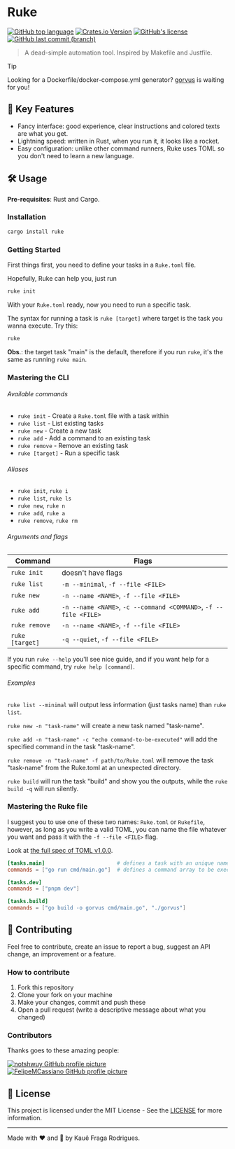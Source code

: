 # Ruke

[![GitHub top language](https://img.shields.io/github/languages/top/kauefraga/ruke)](https://github.com/kauefraga/ruke)
[![Crates.io Version](https://img.shields.io/crates/v/ruke)](https://crates.io/crates/ruke)
[![GitHub's license](https://img.shields.io/github/license/kauefraga/ruke)](https://github.com/kauefraga/ruke/blob/main/LICENSE)
[![GitHub last commit (branch)](https://img.shields.io/github/last-commit/kauefraga/ruke/main)](https://github.com/kauefraga/ruke)

> A dead-simple automation tool. Inspired by Makefile and Justfile.

> [!TIP]
> Looking for a Dockerfile/docker-compose.yml generator? [gorvus](https://github.com/FelipeMCassiano/gorvus) is waiting for you!

## 🔑 Key Features

- Fancy interface: good experience, clear instructions and colored texts are what you get.
- Lightning speed: written in Rust, when you run it, it looks like a rocket.
- Easy configuration: unlike other command runners, Ruke uses TOML so you don't need to learn a new language.

## 🛠 Usage

**Pre-requisites**: Rust and Cargo.

### Installation

```bash
cargo install ruke
```

### Getting Started

First things first, you need to define your tasks in a `Ruke.toml` file.

Hopefully, Ruke can help you, just run

```bash
ruke init
```

With your `Ruke.toml` ready, now you need to run a specific task.

The syntax for running a task is `ruke [target]` where target is the task you wanna execute. Try this:

```bash
ruke
```

**Obs**.: the target task "main" is the default, therefore if you run `ruke`, it's the same as running `ruke main`.

### Mastering the CLI

###### Available commands

- `ruke init` - Create a `Ruke.toml` file with a task within
- `ruke list` - List existing tasks
- `ruke new` - Create a new task
- `ruke add` - Add a command to an existing task
- `ruke remove` - Remove an existing task
- `ruke [target]` - Run a specific task

###### Aliases

- `ruke init`, `ruke i`
- `ruke list`, `ruke ls`
- `ruke new`, `ruke n`
- `ruke add`, `ruke a`
- `ruke remove`, `ruke rm`

###### Arguments and flags

| Command         | Flags                                                            |
|-----------------|------------------------------------------------------------------|
| `ruke init`     | doesn't have flags                                               |
| `ruke list`     | `-m --minimal`, `-f --file <FILE>`                               |
| `ruke new`      | `-n --name <NAME>`, `-f --file <FILE>`                           |
| `ruke add`      | `-n --name <NAME>`, `-c --command <COMMAND>`, `-f --file <FILE>` |
| `ruke remove`   | `-n --name <NAME>`, `-f --file <FILE>`                           |
| `ruke [target]` | `-q --quiet`, `-f --file <FILE>`                                 |

If you run `ruke --help` you'll see nice guide, and if you want help for a specific command, try `ruke help [command]`.

###### Examples

`ruke list --minimal` will output less information (just tasks name) than `ruke list`.

`ruke new -n "task-name"` will create a new task named "task-name".

`ruke add -n "task-name" -c "echo command-to-be-executed"` will add the specified command in the task "task-name".

`ruke remove -n "task-name" -f path/to/Ruke.toml` will remove the task "task-name" from the Ruke.toml at an unexpected directory.

`ruke build` will run the task "build" and show you the outputs, while the `ruke build -q` will run silently.

### Mastering the Ruke file

I suggest you to use one of these two names: `Ruke.toml` or `Rukefile`, however, as long as you write a valid TOML, you can name the file whatever you want and pass it with the `-f --file <FILE>` flag.

Look at [the full spec of TOML v1.0.0](https://toml.io/en/v1.0.0).

```toml
[tasks.main]                       # defines a task with an unique name
commands = ["go run cmd/main.go"]  # defines a command array to be executed sequentially

[tasks.dev]
commands = ["pnpm dev"]

[tasks.build]
commands = ["go build -o gorvus cmd/main.go", "./gorvus"]
```

## 💖 Contributing

Feel free to contribute, create an issue to report a bug, suggest an API change, an improvement or a feature.

### How to contribute

1. Fork this repository
2. Clone your fork on your machine
3. Make your changes, commit and push these
4. Open a pull request (write a descriptive message about what you changed)

### Contributors

Thanks goes to these amazing people:

[![notshwuy GitHub profile picture](https://github.com/notshwuy.png?size=50)](https://github.com/notshwuy)
[![FelipeMCassiano GitHub profile picture](https://github.com/FelipeMCassiano.png?size=50)](https://github.com/FelipeMCassiano)

## 📝 License

This project is licensed under the MIT License - See the [LICENSE](https://github.com/kauefraga/ruke/blob/main/LICENSE) for more information.

---

Made with ❤ and 🦀 by Kauê Fraga Rodrigues.

